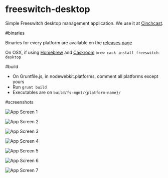 freeswitch-desktop
==================

Simple Freeswitch desktop management application. We use it at [Cinchcast](http://www.cinchcast.com/?utm_source=github&utm_medium=blog&utm_campaign=fsdesktopapp).

#binaries

Binaries for every platform are available on the [releases page](https://github.com/pablote/fs-mgmt/releases)

On OSX, if using [Homebrew](http://brew.sh/) and [Caskroom](http://caskroom.io/)
```brew cask install freeswitch-desktop```

#build

* On Gruntfile.js, in nodewebkit.platforms, comment all platforms except yours
* Run ```grunt build```
* Executables are on ```build/fs-mgmt/{platform-name}/```

#screenshots

![App Screen 1](/screenshots/v1.1.0/1.png?raw=true "App Screen 1")

![App Screen 2](/screenshots/v1.1.0/2.png?raw=true "App Screen 2")

![App Screen 3](/screenshots/v1.1.0/3.png?raw=true "App Screen 3")

![App Screen 4](/screenshots/v1.1.0/4.png?raw=true "App Screen 4")

![App Screen 5](/screenshots/v1.1.0/5.png?raw=true "App Screen 5")

![App Screen 6](/screenshots/v1.1.0/6.png?raw=true "App Screen 6")

![App Screen 7](/screenshots/v1.1.0/7.png?raw=true "App Screen 7")
